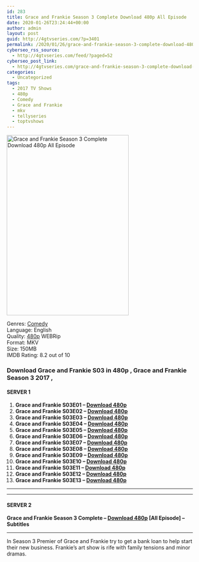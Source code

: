 ```yaml
---
id: 283
title: Grace and Frankie Season 3 Complete Download 480p All Episode
date: 2020-01-26T23:24:44+00:00
author: admin
layout: post
guid: http://4gtvseries.com/?p=3401
permalink: /2020/01/26/grace-and-frankie-season-3-complete-download-480p-all-episode/
cyberseo_rss_source:
  - http://4gtvseries.com/feed/?paged=52
cyberseo_post_link:
  - http://4gtvseries.com/grace-and-frankie-season-3-complete-download-480p-all-episode/
categories:
  - Uncategorized
tags:
  - 2017 TV Shows
  - 480p
  - Comedy
  - Grace and Frankie
  - mkv
  - tellyseries
  - toptvshows
---
```

<img loading="lazy" class="aligncenter" src="https://1.bp.blogspot.com/-zgkeLiEtcGg/Xi4exj4e6fI/AAAAAAAAAS8/fTYV5FGegJE4ujSX9E7XSbupJKuPkbHuQCK4BGAYYCw/s1600/Grace%2Band%2BFrankie%2BSeason%2B3.jpg" alt="Grace and Frankie Season 3 Complete Download 480p All Episode" width="330" height="488" />

Genres: <a href="http://4gtvseries.com/tag/comedy/" data-wpel-link="internal">Comedy</a>  
Language: English  
Quality:&nbsp;<a href="http://4gtvseries.com/tag/480p/" data-wpel-link="internal">480p</a> WEBRip  
Format: MKV  
Size: 150MB  
IMDB Rating: 8.2 out of 10

### **Download Grace and Frankie S03 in 480p , Grace and Frankie Season 3 2017 ,&nbsp;**

#### <span><strong>SERVER 1</strong></span>

  1. **Grace and Frankie S03E01 – <a href="http://slink.dl480p.xyz/T16TP" data-wpel-link="external" target="_blank" rel="nofollow external noopener noreferrer" class="wpel-icon-left"><i class="wpel-icon fa fa-download" aria-hidden="true"></i>Download 480p</a>**
  2. **Grace and Frankie S03E02 – <a href="http://slink.dl480p.xyz/iDiZLbHY" data-wpel-link="external" target="_blank" rel="nofollow external noopener noreferrer" class="wpel-icon-left"><i class="wpel-icon fa fa-download" aria-hidden="true"></i>Download 480p</a>**
  3. **Grace and Frankie S03E03 – <a href="http://slink.dl480p.xyz/NFVkD" data-wpel-link="external" target="_blank" rel="nofollow external noopener noreferrer" class="wpel-icon-left"><i class="wpel-icon fa fa-download" aria-hidden="true"></i>Download 480p</a>**
  4. **Grace and Frankie S03E04 – <a href="http://slink.dl480p.xyz/hScGyT" data-wpel-link="external" target="_blank" rel="nofollow external noopener noreferrer" class="wpel-icon-left"><i class="wpel-icon fa fa-download" aria-hidden="true"></i>Download 480p</a>**
  5. **Grace and Frankie S03E05 – <a href="http://slink.dl480p.xyz/ApAzGk2b" data-wpel-link="external" target="_blank" rel="nofollow external noopener noreferrer" class="wpel-icon-left"><i class="wpel-icon fa fa-download" aria-hidden="true"></i>Download 480p</a>**
  6. **Grace and Frankie S03E06 – <a href="http://slink.dl480p.xyz/TBQBvhL" data-wpel-link="external" target="_blank" rel="nofollow external noopener noreferrer" class="wpel-icon-left"><i class="wpel-icon fa fa-download" aria-hidden="true"></i>Download 480p</a>**
  7. **Grace and Frankie S03E07 – <a href="http://slink.dl480p.xyz/WrcDP" data-wpel-link="external" target="_blank" rel="nofollow external noopener noreferrer" class="wpel-icon-left"><i class="wpel-icon fa fa-download" aria-hidden="true"></i>Download 480p</a>**
  8. **Grace and Frankie S03E08 – <a href="http://slink.dl480p.xyz/6UVA0ob9" data-wpel-link="external" target="_blank" rel="nofollow external noopener noreferrer" class="wpel-icon-left"><i class="wpel-icon fa fa-download" aria-hidden="true"></i>Download 480p</a>**
  9. **Grace and Frankie S03E09 – <a href="http://slink.dl480p.xyz/xbY3kLIq" data-wpel-link="external" target="_blank" rel="nofollow external noopener noreferrer" class="wpel-icon-left"><i class="wpel-icon fa fa-download" aria-hidden="true"></i>Download 480p</a>**
 10. **Grace and Frankie S03E10 – <a href="http://slink.dl480p.xyz/4J4A" data-wpel-link="external" target="_blank" rel="nofollow external noopener noreferrer" class="wpel-icon-left"><i class="wpel-icon fa fa-download" aria-hidden="true"></i>Download 480p</a>**
 11. **Grace and Frankie S03E11 – <a href="http://slink.dl480p.xyz/1h5mm" data-wpel-link="external" target="_blank" rel="nofollow external noopener noreferrer" class="wpel-icon-left"><i class="wpel-icon fa fa-download" aria-hidden="true"></i>Download 480p</a>**
 12. **Grace and Frankie S03E12 – <a href="http://slink.dl480p.xyz/xHQrQO" data-wpel-link="external" target="_blank" rel="nofollow external noopener noreferrer" class="wpel-icon-left"><i class="wpel-icon fa fa-download" aria-hidden="true"></i>Download 480p</a>**
 13. **Grace and Frankie S03E13 – <a href="http://slink.dl480p.xyz/X3eHl" data-wpel-link="external" target="_blank" rel="nofollow external noopener noreferrer" class="wpel-icon-left"><i class="wpel-icon fa fa-download" aria-hidden="true"></i>Download 480p</a>**

* * *

* * *

#### <span><strong>SERVER 2</strong></span>

**Grace and Frankie Season 3 Complete – <a href="http://dl480p.xyz/3707/" data-wpel-link="external" target="_blank" rel="nofollow external noopener noreferrer" class="wpel-icon-left"><i class="wpel-icon fa fa-download" aria-hidden="true"></i>Download 480p</a> [All Episode] – Subtitles**

* * *

In Season 3 Premier of Grace and Frankie try to get a bank loan to help start their new business. Frankie’s art show is rife with family tensions and minor dramas.

<div align="center">
</div>